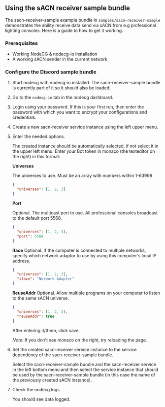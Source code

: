 ## Using the sACN receiver sample bundle

The sacn-receiver-sample example bundle in `samples/sacn-receiver-sample` demonstrates the ability receive data send via sACN from e.g professional lighting consoles. Here is a guide to how to get it working.

### Prerequisites

- Working NodeCG & nodecg-io installation
- A working sACN sender in the current network

### Configure the Discord sample bundle

1. Start nodecg with nodecg-io installed. The sacn-receiver-sample bundle is currently part of it so it should also be loaded.

2. Go to the `nodecg-io` tab in the nodecg dashboard.

3. Login using your password. If this is your first run, then enter the password with which you want to encrypt your configurations and credentials.

4. Create a new sacn-receiver service instance using the left upper menu.

5. Enter the needed options.

   The created instance should be automatically selected, if not select it in the upper left menu. Enter your Bot token in monaco (the texteditor on the right) in this format:

   **Universes**

   The universes to use. Must be an array with numbers within 1-63999

   ```json
   {
     "universes": [1, 2, 3]
   }
   ```

   **Port**

   Optional. The multicast port to use. All professional consoles broadcast to the default port 5568.

   ```json
   {
     "universes": [1, 2, 3],
     "port": 5568
   }
   ```

   **Iface**
   Optional. If the computer is connected to multiple networks, specify which network adaptor to use by using this computer's local IP address.

   ```json
   {
     "universes": [1, 2, 3],
     "iface": "Network Adapter"
   }
   ```

   **ReuseAddr**
   Optional. Allow multiple programs on your computer to listen to the same sACN universe.

   ```json
   {
     "universes": [1, 2, 3],
     "reuseAddr": true
   }
   ```

   After entering it/them, click save.

   _Note:_ If you don't see monaco on the right, try reloading the page.

6. Set the created sacn-receiver service instance to the service dependency of the sacn-receiver-sample bundle.

   Select the sacn-receiver-sample bundle and the sacn-receiver service in the left bottom menu and then select the service instance that should be used by the sacn-receiver-sample bundle (in this case the name of the previously created sACN instance).

7. Check the nodecg logs

   You should see data logged.
